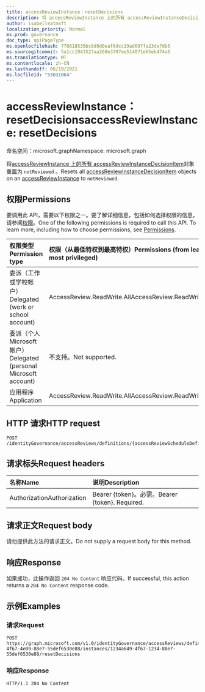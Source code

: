 ```yaml
---
title: accessReviewInstance：resetDecisions
description: 将 accessReviewInstance 上的所有 accessReviewInstanceDecisionItem 对象重置为 `notReviewed` 。
author: isabelleatmsft
localization_priority: Normal
ms.prod: governance
doc_type: apiPageType
ms.openlocfilehash: 778618535bc8d9d0eaf6dcc19ad697fa23de7db5
ms.sourcegitcommit: 5a1cc1943527aa268e3797ee514871e65eb474a6
ms.translationtype: MT
ms.contentlocale: zh-CN
ms.lasthandoff: 06/19/2021
ms.locfileid: "53031064"
---
```

# <a name="accessreviewinstance-resetdecisions"></a><span data-ttu-id="e83fc-103">accessReviewInstance：resetDecisions</span><span class="sxs-lookup"><span data-stu-id="e83fc-103">accessReviewInstance: resetDecisions</span></span>
<span data-ttu-id="e83fc-104">命名空间：microsoft.graph</span><span class="sxs-lookup"><span data-stu-id="e83fc-104">Namespace: microsoft.graph</span></span>

<span data-ttu-id="e83fc-105">将[accessReviewInstance 上的所有 accessReviewInstanceDecisionItem](../resources/accessreviewinstancedecisionitem.md)对象重置为[](../resources/accessreviewinstance.md) `notReviewed` 。</span><span class="sxs-lookup"><span data-stu-id="e83fc-105">Resets all [accessReviewInstanceDecisionItem](../resources/accessreviewinstancedecisionitem.md) objects on an [accessReviewInstance](../resources/accessreviewinstance.md) to `notReviewed`.</span></span>

## <a name="permissions"></a><span data-ttu-id="e83fc-106">权限</span><span class="sxs-lookup"><span data-stu-id="e83fc-106">Permissions</span></span>
<span data-ttu-id="e83fc-p101">要调用此 API，需要以下权限之一。要了解详细信息，包括如何选择权限的信息，请参阅[权限](/graph/permissions-reference)。</span><span class="sxs-lookup"><span data-stu-id="e83fc-p101">One of the following permissions is required to call this API. To learn more, including how to choose permissions, see [Permissions](/graph/permissions-reference).</span></span>

|<span data-ttu-id="e83fc-109">权限类型</span><span class="sxs-lookup"><span data-stu-id="e83fc-109">Permission type</span></span>|<span data-ttu-id="e83fc-110">权限（从最低特权到最高特权）</span><span class="sxs-lookup"><span data-stu-id="e83fc-110">Permissions (from least to most privileged)</span></span>|
|:---|:---|
|<span data-ttu-id="e83fc-111">委派（工作或学校帐户）</span><span class="sxs-lookup"><span data-stu-id="e83fc-111">Delegated (work or school account)</span></span>|<span data-ttu-id="e83fc-112">AccessReview.ReadWrite.All</span><span class="sxs-lookup"><span data-stu-id="e83fc-112">AccessReview.ReadWrite.All</span></span>|
|<span data-ttu-id="e83fc-113">委派（个人 Microsoft 帐户）</span><span class="sxs-lookup"><span data-stu-id="e83fc-113">Delegated (personal Microsoft account)</span></span>|<span data-ttu-id="e83fc-114">不支持。</span><span class="sxs-lookup"><span data-stu-id="e83fc-114">Not supported.</span></span>|
|<span data-ttu-id="e83fc-115">应用程序</span><span class="sxs-lookup"><span data-stu-id="e83fc-115">Application</span></span>|<span data-ttu-id="e83fc-116">AccessReview.ReadWrite.All</span><span class="sxs-lookup"><span data-stu-id="e83fc-116">AccessReview.ReadWrite.All</span></span>|

## <a name="http-request"></a><span data-ttu-id="e83fc-117">HTTP 请求</span><span class="sxs-lookup"><span data-stu-id="e83fc-117">HTTP request</span></span>

<!-- {
  "blockType": "ignored"
}
-->
``` http
POST /identityGovernance/accessReviews/definitions/{accessReviewScheduleDefinitionId}/instances/{accessReviewInstanceId}/resetDecisions
```

## <a name="request-headers"></a><span data-ttu-id="e83fc-118">请求标头</span><span class="sxs-lookup"><span data-stu-id="e83fc-118">Request headers</span></span>
|<span data-ttu-id="e83fc-119">名称</span><span class="sxs-lookup"><span data-stu-id="e83fc-119">Name</span></span>|<span data-ttu-id="e83fc-120">说明</span><span class="sxs-lookup"><span data-stu-id="e83fc-120">Description</span></span>|
|:---|:---|
|<span data-ttu-id="e83fc-121">Authorization</span><span class="sxs-lookup"><span data-stu-id="e83fc-121">Authorization</span></span>|<span data-ttu-id="e83fc-p102">Bearer {token}。必需。</span><span class="sxs-lookup"><span data-stu-id="e83fc-p102">Bearer {token}. Required.</span></span>|

## <a name="request-body"></a><span data-ttu-id="e83fc-124">请求正文</span><span class="sxs-lookup"><span data-stu-id="e83fc-124">Request body</span></span>
<span data-ttu-id="e83fc-125">请勿提供此方法的请求正文。</span><span class="sxs-lookup"><span data-stu-id="e83fc-125">Do not supply a request body for this method.</span></span>

## <a name="response"></a><span data-ttu-id="e83fc-126">响应</span><span class="sxs-lookup"><span data-stu-id="e83fc-126">Response</span></span>

<span data-ttu-id="e83fc-127">如果成功，此操作返回 `204 No Content` 响应代码。</span><span class="sxs-lookup"><span data-stu-id="e83fc-127">If successful, this action returns a `204 No Content` response code.</span></span>

## <a name="examples"></a><span data-ttu-id="e83fc-128">示例</span><span class="sxs-lookup"><span data-stu-id="e83fc-128">Examples</span></span>

### <a name="request"></a><span data-ttu-id="e83fc-129">请求</span><span class="sxs-lookup"><span data-stu-id="e83fc-129">Request</span></span>
<!-- {
  "blockType": "request",
  "name": "accessreviewinstance_resetdecisions"
}
-->
``` http
POST https://graph.microsoft.com/v1.0/identityGovernance/accessReviews/definitions/8564a649-4f67-4e09-88e7-55def6530e88/instances/1234a649-4f67-1234-88e7-55def6530e88/resetDecisions
```


### <a name="response"></a><span data-ttu-id="e83fc-130">响应</span><span class="sxs-lookup"><span data-stu-id="e83fc-130">Response</span></span>
<!-- {
  "blockType": "response",
  "truncated": true
}
-->
``` http
HTTP/1.1 204 No Content
```
